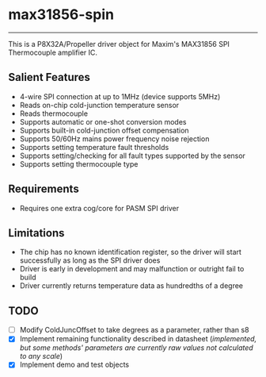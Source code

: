 # max31856-spin 
---------------

This is a P8X32A/Propeller driver object for Maxim's MAX31856 SPI Thermocouple amplifier IC.

## Salient Features

* 4-wire SPI connection at up to 1MHz (device supports 5MHz)
* Reads on-chip cold-junction temperature sensor
* Reads thermocouple
* Supports automatic or one-shot conversion modes
* Supports built-in cold-junction offset compensation
* Supports 50/60Hz mains power frequency noise rejection
* Supports setting temperature fault thresholds
* Supports setting/checking for all fault types supported by the sensor
* Supports setting thermocouple type

## Requirements

* Requires one extra cog/core for PASM SPI driver

## Limitations

* The chip has no known identification register, so the driver will start successfully as long as the SPI driver does
* Driver is early in development and may malfunction or outright fail to build
* Driver currently returns temperature data as hundredths of a degree

## TODO

- [ ] Modify ColdJuncOffset to take degrees as a parameter, rather than s8
- [x] Implement remaining functionality described in datasheet (*implemented, but some methods' parameters are currently raw values not calculated to any scale*)
- [x] Implement demo and test objects
